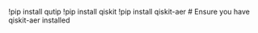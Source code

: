 !pip install qutip
!pip install qiskit
!pip install qiskit-aer # Ensure you have qiskit-aer installed

